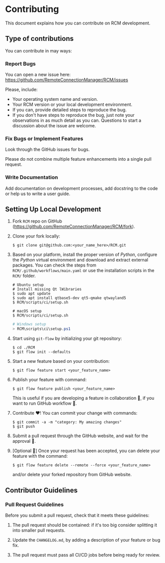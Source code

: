 [comment]: # ( https://github.com/nayafia/contributing-template/blob/master/CONTRIBUTING-template.md )

[comment]: # ( https://github.com/cookiecutter/cookiecutter/blob/main/CONTRIBUTING.md#types-of-contributions )

# Contributing
This document explains how you can contribute on RCM development.

## Type of contributions
You can contribute in may ways:

### Report Bugs 
You can open a new issue here: https://github.com/RemoteConnectionManager/RCM/issues

Please, include:

* Your operating system name and version.
* Your RCM version or your local development environment.
* If you can, provide detailed steps to reproduce the bug.
* If you don't have steps to reproduce the bug, just note your observations in as much detail as you can. Questions to start a discussion about the issue are welcome.

### Fix Bugs or Implement Features
Look through the GitHub issues for bugs.

Please do not combine multiple feature enhancements into a single pull request.


### Write Documentation
Add documentation on development processes, add docstring to the code or help us to write a user guide.

## Setting Up Local Development

1. Fork `RCM` repo on GitHub (https://github.com/RemoteConnectionManager/RCM/fork).

1. Clone your fork locally:
   ```shell
   $ git clone git@github.com:<your_name_here>/RCM.git
   ```

1. Based on your platform, install the proper version of *Python*, configure the *Python* virtual environment and download and extract external packages. You can check the steps from `RCM/.github/workflows/main.yaml` or use the installation scripts in the `RCM/` folder.
   ```shell 
   # Ubuntu setup
   # Install missing Qt lWibraries
   $ sudo apt update
   $ sudo apt install qtbase5-dev qt5-qmake qtwayland5
   $ RCM/scripts/ci/setup.sh
   ```
   ```shell
   # macOS setup
   $ RCM/scripts/ci/setup.sh
   ```
   ```PowerShell
   # Windows setup
   > RCM\scripts\ci\setup.ps1
   ```

1. Start using `git-flow` by initializing your git repository:
   ```shell
   $ cd ./RCM
   $ git flow init --defaults
   ```

1. Start a new feature based on your contribution:
   ```shell
   $ git flow feature start <your_feature_name>
   ```

1. Publish your feature with command:
   ```shell
   $ git flow feature publish <your_feature_name>
   ```
   This is useful if you are developing a feature in collaboration :handshake:, if you want to run GitHub workflow :robot:. 

1. Contribute :heart:!
   You can commit your change with commands:
   ```shell
   $ git commit -a -m "category: My amazing changes"
   $ git push
   ```

1. Submit a pull request through the GitHub website, and wait for the approval :crossed_fingers:.

1. [Optional :broom:] Once your request has been accepted, you can delete your feature with the command:
   ```shell
   $ git flow feature delete --remote --force <your_feature_name>
   ```
   and/or delete your forked repository from GitHub website.


## Contributor Guidelines
### Pull Request Guidelines
Before you submit a pull request, check that it meets these guidelines:

1. The pull request should be contained: if it's too big consider splitting it into smaller pull requests.

1. Update the `CHANGELOG.md`, by adding a description of your feature or bug fix.

1. The pull request must pass all CI/CD jobs before being ready for review.

[comment]: # ( 1. If one CI/CD job is failing for unrelated reasons you may want to create another PR to fix that first. )


[comment]: # ( ### Coding Standards )
